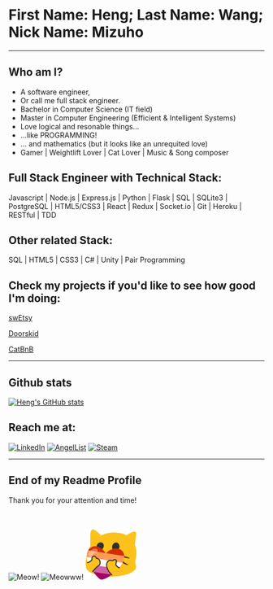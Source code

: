 # First Name: Heng; Last Name: Wang; Nick Name: Mizuho
***

## Who am I?
- A software engineer,
- Or call me full stack engineer.
- Bachelor in Computer Science (IT field)
- Master in Computer Engineering (Efficient & Intelligent Systems)
- Love logical and resonable things...
- ...like PROGRAMMING!
- ... and mathematics (but it looks like an unrequited love)
- Gamer | Weightlift Lover | Cat Lover | Music & Song composer

## Full Stack Engineer with Technical Stack:
Javascript | Node.js | Express.js | Python | Flask | SQL | SQLite3 | PostgreSQL | HTML5/CSS3 | React | Redux | Socket.io | Git | Heroku | RESTful | TDD 

## Other related Stack:
SQL | HTML5 | CSS3 | C# | Unity | Pair Programming

## Check my projects if you'd like to see how good I'm doing:
[swEtsy](https://swetsy-app.herokuapp.com/)

[Doorskid](https://heng-doorskid.herokuapp.com/)

[CatBnB](https://heng-catbnb.herokuapp.com/)


***

## Github stats

[![Heng's GitHub stats](https://github-readme-stats.vercel.app/api?username=zerotume)](https://github.com/zerotume/github-readme-stats)

## Reach me at:
[![LinkedIn](https://img.shields.io/badge/linkedin-%230077B5.svg?style=for-the-badge&logo=linkedin&logoColor=white)](https://www.linkedin.com/in/heng-wang-547525234/)
[![AngelList](https://img.shields.io/badge/AngelList-%23D4D4D4.svg?style=for-the-badge&logo=AngelList&logoColor=black)](https://angel.co/u/heng-wang-4)
[![Steam](https://img.shields.io/badge/steam-%23000000.svg?style=for-the-badge&logo=steam&logoColor=white)](https://steamcommunity.com/id/zerotume/)

***

## End of my Readme Profile
Thank you for your attention and time!<br /><br /><br />

<img src="https://github.com/ZoeBijl/QueerCats/blob/main/SVG/heart/QueerCatHeart_Pride.svg" alt="Meow!" width="100"/>
<img src="https://github.com/ZoeBijl/QueerCats/blob/main/SVG/heart/QueerCatHeart_Trans.svg" alt="Meowww!" width="100"/>
<img src="https://github.com/ZoeBijl/QueerCats/blob/main/SVG/heart/QueerCatHeart_Lesbian.svg" alt="Meowwwww!" width="100"/>
